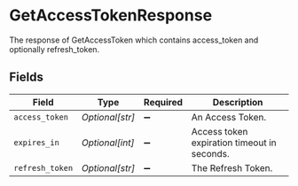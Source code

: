 # GetAccessTokenResponse

The response of GetAccessToken which contains access_token and optionally refresh_token.


## Fields

| Field                                       | Type                                        | Required                                    | Description                                 |
| ------------------------------------------- | ------------------------------------------- | ------------------------------------------- | ------------------------------------------- |
| `access_token`                              | *Optional[str]*                             | :heavy_minus_sign:                          | An Access Token.                            |
| `expires_in`                                | *Optional[int]*                             | :heavy_minus_sign:                          | Access token expiration timeout in seconds. |
| `refresh_token`                             | *Optional[str]*                             | :heavy_minus_sign:                          | The Refresh Token.                          |